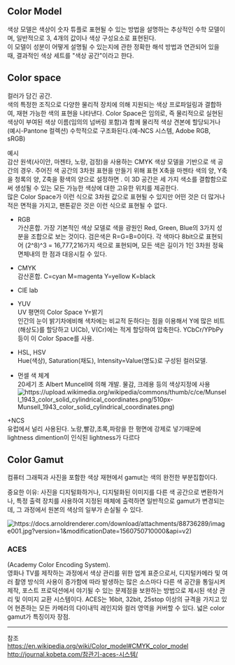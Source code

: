 ## Color Model
색상 모델은 색상이 숫자 튜플로 표현될 수 있는 방법을 설명하는 추상적인 수학 모델이며, 일반적으로 3, 4개의 값이나 색상 구성요소로 표현된다.    
 이 모델이 성분이 어떻게 설명될 수 있는지에 관한 정확한 해석 방법과 연관되어 있을 때, 결과적인 색상 세트를 "색상 공간"이라고 한다. 

## Color space
컬러가 담긴 공간.    
색의 특정한 조직으로 다양한 물리적 장치에 의해 지원되는 색상 프로파일링과 결합하여, 재현 가능한 색의 표현을 나타낸다.
Color Space은 임의로, 즉 물리적으로 실현된 색상이 부여된 색상 이름(임의의 넘버링 포함)과 함께 물리적 색상 견본에 할당되거나(예시-Pantone 컬렉션) 수학적으로 구조화된다.(예-NCS 시스템, Adobe RGB, sRGB)


예시    
감산 원색(사이안, 마젠타, 노랑, 검정)을 사용하는 CMYK 색상 모델을 기반으로 색 공간의 경우. 
주어진 색 공간의 3차원 표현을 만들기 위해 표현 X축을 마젠타 색의 양, Y축을 청록의 양, Z축을 황색의 양으로 설정하면 . 이 3D 공간은 세 가지 색소를 결합함으로써 생성될 수 있는 모든 가능한 색상에 대한 고유한 위치를 제공한다.    
많은 Color Space가 이런 식으로 3차원 값으로 표현될 수 있지만 어떤 것은 더 많거나 적은 면적을 가지고, 팬톤같은 것은 이런 식으로 표현될 수 없다.


+ RGB     
 가산혼합. 가장 기본적인 색상 모델로 색을 광원인 Red, Green, Blue의 3가지 성분을 조합으로 보는 것이다. 검은색은 R=G=B=0이다. 각 색마다 8bit으로 표현되어 (2^8)^3 = 16,777,216가지 색으로 표현되며, 모든 색은 길이가 1인 3차원 정육면체내의 한 점과 대응시킬 수 있다.
 
+ CMYK    
 감산혼합. C=cyan M=magenta Y=yellow K=black
 
+ CIE lab    

+ YUV    
UV 평면의 Color Space
 Y=밝기    
인간의 눈이 밝기차에비해 색차에는 비교적 둔하다는 점을 이용해서 Y에 많은 비트(해상도)를 할당하고 U(Cb), V(Cr)에는 적게 할당하여 압축한다.
YCbCr/YPbPy 등이 이 Color Space를 사용. 

+ HSL, HSV    
Hue(색상), Saturation(채도), Intensity=Value(명도)로 구성된 컬러모델.


+ 먼셀 색 체계    
 20세기 초 Albert Muncell에 의해 개발. 물감, 크레용 등의 색상지정에 사용
![https://upload.wikimedia.org/wikipedia/commons/thumb/c/ce/Munsell_1943_color_solid_cylindrical_coordinates.png/510px-Munsell_1943_color_solid_cylindrical_coordinates.png)](https://upload.wikimedia.org/wikipedia/commons/thumb/c/ce/Munsell_1943_color_solid_cylindrical_coordinates.png/510px-Munsell_1943_color_solid_cylindrical_coordinates.png)

+NCS    
 유럽에서 널리 사용된다. 노랑,빨강,초록,파랑을 한 평면에 강제로 넣기때문에 lightness dimention이 인식된 lightness가 다르다
 
 
 
 ## Color Gamut
컴퓨터 그래픽과 사진을 포함한 색상 재현에서 gamut는 색의 완전한 부분집합이다.

중요한 이유: 사진을 디지털화하거나, 디지털화된 이미지를 다른 색 공간으로 변환하거나, 특정 출력 장치를 사용하여 지정된 매체에 출력하면 일반적으로 gamut가 변경되는데, 그 과정에서 원본의 색상의 일부가 손실될 수 있다.
 
![https://docs.arnoldrenderer.com/download/attachments/88736289/image001.jpg?version=1&modificationDate=1560750710000&api=v2)](https://docs.arnoldrenderer.com/download/attachments/88736289/image001.jpg?version=1&modificationDate=1560750710000&api=v2)

### ACES 
(Academy Color Encoding System).   
영화나 TV를 제작하는 과정에서 색상 관리를 위한 업계 표준으로서, 디지털카메라 및 여러 촬영 방식의 사용이 증가함에 따라 발생하는 많은 소스마다 다른 색 공간을 통일시켜 제작, 포스트 프로덕션에서 야기될 수 있는 문제점을 보완하는 방법으로 제시된 색상 관리 및 이미지 교환 시스템이다.
ACES는 16bit, 32bit, 25stop 이상의 규격을 가지고 있어 현존하는 모든 카메라의 다이내믹 레인지와 컬러 영역을 커버할 수 있다. 넓은 color gamut가 특징이자 장점.



----------   
참조   
https://en.wikipedia.org/wiki/Color_model#CMYK_color_model
http://journal.kobeta.com/참관기-aces-시스템/


